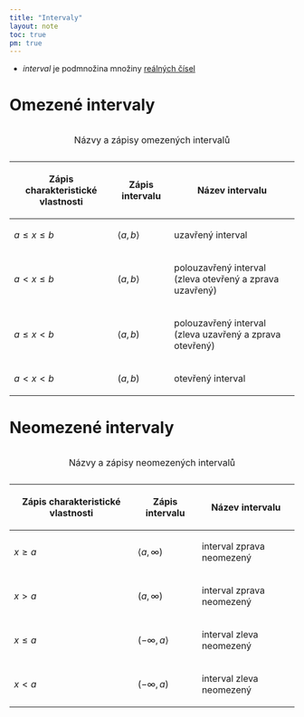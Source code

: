 ```yaml
---
title: "Intervaly"
layout: note
toc: true
pm: true
---
```

- _interval_ je podmnožina množiny [reálných čísel](/notes/school/maths/numerical-fields/real-numbers)
# Omezené intervaly

<table class="note-table">
    <thead>
        <tr>
            <th class="center">
            
Zápis charakteristické vlastnosti
            </th>
            <th class="center">

Zápis intervalu
            </th>
            <th>
            
Název intervalu
            </th>
        </tr>
    </thead>
    <tbody>
        <tr>
            <td class="center">

$a\leq{x}\leq{b}$
            </td>
            <td class="center">

$\langle{a,b}\rangle$
            </td>
            <td class="it">

uzavřený interval
            </td>
        </tr>
        <tr>
            <td class="center">

$a<x\leq{b}$
            </td>
            <td class="center">

$({a,b}\rangle$
            </td>
            <td class="it">

polouzavřený interval (zleva otevřený a zprava uzavřený)
            </td>
        </tr>
        <tr>
            <td class="center">

$a\leq{x}<b$
            </td>
            <td class="center">

$\langle{a,b})$
            </td>
            <td class="it">

polouzavřený interval (zleva uzavřený a zprava otevřený)
            </td>
        </tr>
        <tr>
            <td class="center">
    
$a<x<b$    
            </td>
            <td class="center">
    
$(a,b)$
            </td>
            <td class="it">
    
otevřený interval
            </td>
        </tr>
    </tbody>
    <caption>

Názvy a zápisy omezených intervalů
    </caption>
</table>

# Neomezené intervaly

<table class="note-table">
    <thead>
        <tr>
            <th class="center">

Zápis charakteristické vlastnosti
            </th>
            <th class="center">

Zápis intervalu
            </th>
            <th>

Název intervalu
            </th>
        </tr>
    </thead>
    </tbody>
        <tr>
            <td class="center">

$x\geq{a}$
            </td>
            <td class="center">

$\langle{a,\infty})$
            </td>
            <td class="it">

interval zprava neomezený
            </td>
        </tr>
        <tr>
            <td class="center">

$x>a$
            </td>
            <td class="center">

$(a,\infty)$
            </td>
            <td class="it">

interval zprava neomezený
            </td>
        </tr>
        <tr>
            <td class="center">

$x\leq{a}$
            </td>
            <td class="center">

$(-\infty,a\rangle$
            </td>
            <td class="it">

interval zleva neomezený
            </td>
        </tr>
        <tr>
            <td class="center">

$x<a$
            </td>
            <td class="center">

$(-\infty,a)$
            </td>
            <td class="it">

interval zleva neomezený
            </td>
        </tr>
    </tbody>
    <caption>

Názvy a zápisy neomezených intervalů
    </caption>
</table>